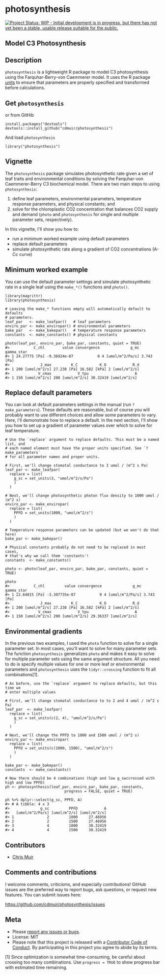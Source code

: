 photosynthesis
==============

[![Project Status: WIP - Initial development is in progress, but there
has not yet been a stable, usable release suitable for the
public.](http://www.repostatus.org/badges/latest/wip.svg)](http://www.repostatus.org/#wip)

<!---
[![Build Status](https://travis-ci.com/cdmuir/tealeaves.svg?branch=master)](https://travis-ci.com/cdmuir/tealeaves)
[![codecov](https://codecov.io/gh/cdmuir/tealeaves/branch/master/graph/badge.svg)](https://codecov.io/gh/cdmuir/tealeaves)
[![rstudio mirror downloads](http://cranlogs.r-pkg.org/badges/tealeaves)](https://github.com/metacran/cranlogs.app)
[![cran version](http://www.r-pkg.org/badges/version/tealeaves)](https://cran.r-project.org/package=tealeaves)
-->
Model C3 Photosynthesis
-----------------------

Description
-----------

`photosynthesis` is a lightweight R package to model C3 photosynthesis
using the Farquhar-Berry-von Caemmerer model. It uses the R package
[units](https://cran.r-project.org/web/packages/units/index.html) to
ensure that parameters are properly specified and transformed before
calculations.

Get `photosynthesis`
--------------------

or from GitHib

    install.packages("devtools")
    devtools::install_github("cdmuir/photosynthesis")

And load `photosynthesis`

    library("photosynthesis")

Vignette
--------

The `photosynthesis` package simulates photosynthetic rate given a set
of leaf traits and environmental conditions by solving the Farquhar-von
Caemmerer-Berry C3 biochemical model. There are two main steps to using
`photosynthesis`:

1.  define leaf parameters, environmental parameters, temperature
    response parameters, and physical constants; and
2.  solve for the chloroplastic CO2 concentration that balances CO2
    supply and demand (`photo` and `photosynthesis` for single and
    multiple parameter sets, respectively).

In this vignette, I'll show you how to:

-   run a minimum worked example using default parameters
-   replace default parameters
-   simulate photosynthetic rate along a gradient of CO2 concentrations
    (A-Cc curve)

Minimum worked example
----------------------

You can use the default parameter settings and simulate photosynthetic
rate in a single leaf using the `make_*()` functions and `photo()`.


    library(magrittr)
    library(photosynthesis)

    # Leaving the make_* functions empty will automatically default to defaults
    # parameters.
    leaf_par   <- make_leafpar()   # leaf parameters
    enviro_par <- make_enviropar() # environmental parameters
    bake_par   <- make_bakepar()   # temperature response parameters
    constants  <- make_constants() # physical constants

    photo(leaf_par, enviro_par, bake_par, constants, quiet = TRUE)
    #>           C_chl        value convergence              g_mc gamma_star
    #> 1 24.27775 [Pa] -9.36924e-07           0 4 [umol/m^2/Pa/s] 3.743 [Pa]
    #>              J_max         K_C          K_O            R_d
    #> 1 200 [umol/m^2/s] 27.238 [Pa] 16.582 [kPa] 2 [umol/m^2/s]
    #>             V_cmax            V_tpu                     A
    #> 1 150 [umol/m^2/s] 200 [umol/m^2/s] 30.32419 [umol/m^2/s]

Replace default parameters
--------------------------

You can look at default parameters settings in the manual (run
`?make_parameters`). These defaults are reasonable, but of course you
will probably want to use different choices and allow some parameters to
vary. Here, I'll demonstrate how to replace a default. In the next
section, I'll show you how to set up a gradient of parameter values over
which to solve for leaf temperature.


    # Use the `replace` argument to replace defaults. This must be a named list, and
    # each named element must have the proper units specified. See `?make_parameters`
    # for all parameter names and proper units.

    # First, we'll change stomatal conductance to 3 umol / (m^2 s Pa)
    leaf_par <- make_leafpar(
      replace = list(
        g_sc = set_units(3, "umol/m^2/s/Pa")
        )
      )

    # Next, we'll change photosynthetic photon flux density to 1000 umol / (m^2 s)
    enviro_par <- make_enviropar(
      replace = list(
        PPFD = set_units(1000, "umol/m^2/s")
        )
      )

    # Temperature response parameters can be updated (but we won't do that here)
    bake_par <- make_bakepar()

    # Physical constants probably do not need to be replaced in most cases,
    # that's why we call them 'constants'!
    constants  <- make_constants()

    photo <- photo(leaf_par, enviro_par, bake_par, constants, quiet = TRUE)

    photo
    #>           C_chl         value convergence              g_mc gamma_star
    #> 1 22.64015 [Pa] -3.307735e-07           0 4 [umol/m^2/Pa/s] 3.743 [Pa]
    #>              J_max         K_C          K_O            R_d
    #> 1 200 [umol/m^2/s] 27.238 [Pa] 16.582 [kPa] 2 [umol/m^2/s]
    #>             V_cmax            V_tpu                     A
    #> 1 150 [umol/m^2/s] 200 [umol/m^2/s] 29.36337 [umol/m^2/s]

Environmental gradients
-----------------------

In the previous two examples, I used the `photo` function to solve for a
single parameter set. In most cases, you'll want to solve for many
parameter sets. The function `photosynthesis` generalizes `photo` and
makes it easy to solve for multiple parameter sets using the same
argument structure. All you need to do is specify multiple values for
one or more leaf or environmental parameters and `photosynthesis` uses
the `tidyr::crossing` function to fit all combinations[1].


    # As before, use the `replace` argument to replace defaults, but this time we
    # enter multiple values

    # First, we'll change stomatal conductance to to 2 and 4 umol / (m^2 s Pa)
    leaf_par  <- make_leafpar(
      replace = list(
        g_sc = set_units(c(2, 4), "umol/m^2/s/Pa")
        )
      )

    # Next, we'll change the PPFD to 1000 and 1500 umol / (m^2 s)
    enviro_par <- make_enviropar(
      replace = list(
        PPFD = set_units(c(1000, 1500), "umol/m^2/s")
        )
      )

    bake_par <- make_bakepar()
    constants  <- make_constants()

    # Now there should be 4 combinations (high and low g_swccrossed with high and low PPFD)
    ph <- photosynthesis(leaf_par, enviro_par, bake_par, constants, 
                               progress = FALSE, quiet = TRUE)

    ph %>% dplyr::select(g_sc, PPFD, A)
    #> # A tibble: 4 x 3
    #>              g_sc         PPFD            A
    #>   [umol/m^2/Pa/s] [umol/m^2/s] [umol/m^2/s]
    #> 1               2         1000     27.46956
    #> 2               2         1500     27.46956
    #> 3               4         1000     30.32419
    #> 4               4         1500     30.32419

Contributors
------------

-   [Chris Muir](https://github.com/cdmuir)

Comments and contributions
--------------------------

I welcome comments, criticisms, and especially contributions! GitHub
issues are the preferred way to report bugs, ask questions, or request
new features. You can submit issues here:

<https://github.com/cdmuir/photosynthesis/issues>

Meta
----

-   Please [report any issues or
    bugs](https://github.com/cdmuir/photosynthesis/issues).
-   License: MIT
    <!--- * Get citation information for `photosynthesis` in R doing `citation(package = 'photosynthesis')` -->
-   Please note that this project is released with a [Contributor Code
    of Conduct](CONDUCT.md). By participating in this project you agree
    to abide by its terms.

[1] Since optimization is somewhat time-consuming, be careful about
crossing too many combinations. Use `progress = TRUE` to show progress
bar with estimated time remaining.
